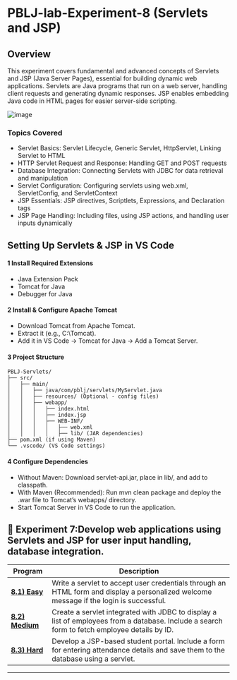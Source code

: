# PBLJ-lab-Experiment-8 (Servlets and JSP)

## Overview

This experiment covers fundamental and advanced concepts of Servlets and JSP (Java Server Pages), essential for building dynamic web applications. Servlets are Java programs that run on a web server, handling client requests and generating dynamic responses. JSP enables embedding Java code in HTML pages for easier server-side scripting.

![image](https://github.com/user-attachments/assets/e2cfb9b4-a49e-48ea-af6f-c791853ca269)

### Topics Covered

- Servlet Basics: Servlet Lifecycle, Generic Servlet, HttpServlet, Linking Servlet to HTML
- HTTP Servlet Request and Response: Handling GET and POST requests
- Database Integration: Connecting Servlets with JDBC for data retrieval and manipulation
- Servlet Configuration: Configuring servlets using web.xml, ServletConfig, and ServletContext
- JSP Essentials: JSP directives, Scriptlets, Expressions, and Declaration tags
- JSP Page Handling: Including files, using JSP actions, and handling user inputs dynamically

## Setting Up Servlets & JSP in VS Code
#### 1 Install Required Extensions
- Java Extension Pack
- Tomcat for Java
- Debugger for Java
  
#### 2 Install & Configure Apache Tomcat
- Download Tomcat from Apache Tomcat.
- Extract it (e.g., C:\Tomcat).
- Add it in VS Code → Tomcat for Java → Add a Tomcat Server.

#### 3 Project Structure
    PBLJ-Servlets/
    ├── src/
    │   ├── main/
    │   │   ├── java/com/pblj/servlets/MyServlet.java
    │   │   ├── resources/ (Optional - config files)
    │   │   ├── webapp/
    │   │   │   ├── index.html
    │   │   │   ├── index.jsp
    │   │   │   ├── WEB-INF/
    │   │   │   │   ├── web.xml
    │   │   │   │   ├── lib/ (JAR dependencies)
    ├── pom.xml (if using Maven)
    └── .vscode/ (VS Code settings)

#### 4 Configure Dependencies
- Without Maven: Download servlet-api.jar, place in lib/, and add to classpath.
- With Maven (Recommended):  Run mvn clean package and deploy the .war file to Tomcat’s webapps/ directory.
- Start Tomcat Server in VS Code to run the application.


## 📌 Experiment 7:Develop web applications using Servlets and JSP for user input handling, database integration.

| Program    | Description                                 |
|------------|---------------------------------------------|
| **[8.1) Easy](/Exp8.1.java)** |Write a servlet to accept user credentials through an HTML form and display a personalized welcome message if the login is successful. |
| **[8.2) Medium](/Exp8.2.java)** |Create a servlet integrated with JDBC to display a list of employees from a database. Include a search form to fetch employee details by ID.|
| **[8.3) Hard](/Exp8.3.java)** | Develop a JSP-based student portal. Include a form for entering attendance details and save them to the database using a servlet.|

-----

